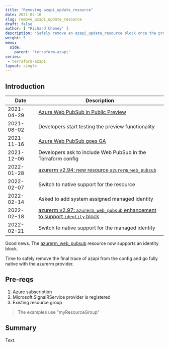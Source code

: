 ```yaml
---
title: "Removing azapi_update_resource"
date: 2021-02-16
slug: remove_azapi_update_resource
draft: false
author: [ "Richard Cheney" ]
description: "Safely remove an azapi_update_resource block once the property is supported in the azurerm provider."
weight: 5
menu:
  side:
    parent: 'terraform-azapi'
series:
 - terraform-azapi
layout: single
---
```


## Introduction

| **Date** | **Description** |
|---|---|
| 2021-04-29 | [Azure Web PubSub in Public Preview](https://azure.microsoft.com/blog/easily-build-realtime-apps-with-websockets-and-azure-web-pubsub-now-in-preview/)
| 2021-08-02 | Developers start testing the preview functionality |
| 2021-11-16 | [Azure Web PubSub goes GA](https://azure.microsoft.com/blog/build-realtime-web-apps-with-azure-web-pubsub-now-generally-available/) |
| 2021-12-06 | Developers ask to include Web PubSub in the Terraform config |
| 2022-01-28 | [azurerm v2.94: new resource `azurerm_web_pubsub`](https://github.com/hashicorp/terraform-provider-azurerm/blob/ef11feb07db2b5fa96d79384cbcdc4e6309922fb/CHANGELOG.md) |
| 2022-02-07 | Switch to native support for the resource |
| 2022-02-14 | Asked to add system assigned managed identity |
| 2022-02-18 | [azurerm v2.97: `azurerm_web_pubsub` enhancement to support `identity` block](https://github.com/hashicorp/terraform-provider-azurerm/blob/735b6c3139b19f0d5e575531e0be2ad2b2d10181/CHANGELOG.md)
| 2022-02-21 | Switch to native support for the managed identity |

Good news. The [azurerm_web_pubsub](https://registry.terraform.io/providers/hashicorp/azurerm/2.97.0/docs/resources/web_pubsub) resource now supports an identity block.

Time to safely remove the final trace of azapi from the config and go fully native with the azurerm provider.

## Pre-reqs

1. Azure subscription
1. Microsoft.SignalRService provider is registered
1. Existing resource group

> The examples use "myResourceGroup"

## Summary

Text.
